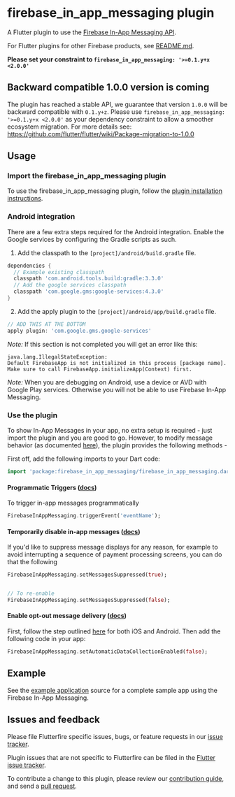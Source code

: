 # firebase_in_app_messaging plugin

A Flutter plugin to use the [Firebase In-App Messaging API](https://firebase.google.com/products/in-app-messaging).

For Flutter plugins for other Firebase products, see [README.md](https://github.com/FirebaseExtended/flutterfire/blob/master/README.md).

**Please set your constraint to `firebase_in_app_messaging: '>=0.1.y+x <2.0.0'`**

## Backward compatible 1.0.0 version is coming
The plugin has reached a stable API, we guarantee that version `1.0.0` will be backward compatible with `0.1.y+z`.
Please use `firebase_in_app_messaging: '>=0.1.y+x <2.0.0'` as your dependency constraint to allow a smoother ecosystem migration.
For more details see: https://github.com/flutter/flutter/wiki/Package-migration-to-1.0.0

## Usage

### Import the firebase_in_app_messaging plugin
To use the firebase_in_app_messaging plugin, follow the [plugin installation instructions](https://pub.dartlang.org/packages/firebase_in_app_messaging#pub-pkg-tab-installing).

### Android integration

There are a few extra steps required for the Android integration. Enable the Google services by configuring the Gradle scripts as such.

1. Add the classpath to the `[project]/android/build.gradle` file.
```gradle
dependencies {
  // Example existing classpath
  classpath 'com.android.tools.build:gradle:3.3.0'
  // Add the google services classpath
  classpath 'com.google.gms:google-services:4.3.0'
}
```

2. Add the apply plugin to the `[project]/android/app/build.gradle` file.
```gradle
// ADD THIS AT THE BOTTOM
apply plugin: 'com.google.gms.google-services'
```

*Note:* If this section is not completed you will get an error like this:
```
java.lang.IllegalStateException:
Default FirebaseApp is not initialized in this process [package name].
Make sure to call FirebaseApp.initializeApp(Context) first.
```

*Note:* When you are debugging on Android, use a device or AVD with Google Play services.
Otherwise you will not be able to use Firebase In-App Messaging.

### Use the plugin

To show In-App Messages in your app, no extra setup is required - just import the plugin and you
are good to go. However, to modify message behavior (as documented [here](https://firebase.google.com/docs/in-app-messaging/modify-message-behavior)), the plugin provides the following methods -

First off, add the following imports to your Dart code:
```dart
import 'package:firebase_in_app_messaging/firebase_in_app_messaging.dart';
```

#### Programmatic Triggers ([docs](https://firebase.google.com/docs/in-app-messaging/modify-message-behavior?platform=android#trigger_in-app_messages_programmatically))

To trigger in-app messages programmatically

```dart
FirebaseInAppMessaging.triggerEvent('eventName');
```

#### Temporarily disable in-app messages ([docs](https://firebase.google.com/docs/in-app-messaging/modify-message-behavior?platform=android#temporarily_disable_in-app_messages))

If you'd like to suppress message displays for any reason, for example to avoid interrupting a sequence of payment processing screens, you can do that the following

```dart
FirebaseInAppMessaging.setMessagesSuppressed(true);


// To re-enable
FirebaseInAppMessaging.setMessagesSuppressed(false);
```

#### Enable opt-out message delivery ([docs](https://firebase.google.com/docs/in-app-messaging/modify-message-behavior?platform=android#enable_opt-out_message_delivery))

First, follow the step outlined [here](https://firebase.google.com/docs/in-app-messaging/modify-message-behavior#enable_opt-out_message_delivery) for both iOS and Android. Then add the following code in your app:

```dart
FirebaseInAppMessaging.setAutomaticDataCollectionEnabled(false);
```

## Example

See the [example application](https://github.com/FirebaseExtended/flutterfire/tree/master/packages/firebase_in_app_messaging/example) source
for a complete sample app using the Firebase In-App Messaging.

## Issues and feedback

Please file Flutterfire specific issues, bugs, or feature requests in our [issue tracker](https://github.com/FirebaseExtended/flutterfire/issues/new).

Plugin issues that are not specific to Flutterfire can be filed in the [Flutter issue tracker](https://github.com/flutter/flutter/issues/new).

To contribute a change to this plugin,
please review our [contribution guide](https://github.com/FirebaseExtended/flutterfire/blob/master/CONTRIBUTING.md),
and send a [pull request](https://github.com/FirebaseExtended/flutterfire/pulls).
